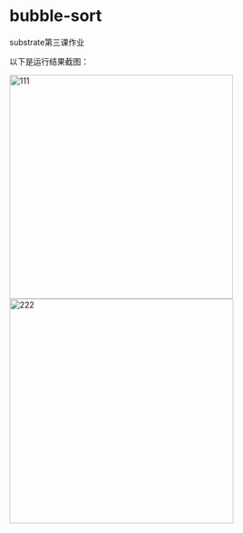 # bubble-sort
substrate第三课作业

以下是运行结果截图：

<img width="394" alt="111" src="https://github.com/lvyongnj/bubble-sort/assets/10841763/e0bbb92f-f368-4771-a189-6dd2c71712f9">

<img width="395" alt="222" src="https://github.com/lvyongnj/bubble-sort/assets/10841763/53e1ec51-b6b3-4a59-b429-c8141c925366">
